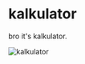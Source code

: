 # kalkulator
bro it's kalkulator.

![kalkulator](https://user-images.githubusercontent.com/47451602/129142812-30d95b1e-a5b8-4f0a-9cd8-754cecb3a054.PNG)
